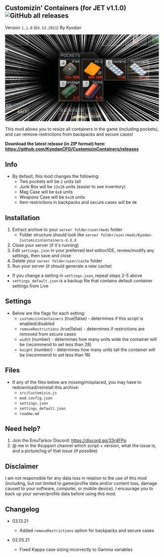 Customizin' Containers (for JET v1.1.0) ![GitHub all releases](https://img.shields.io/github/downloads/KyodanCFG/CustomizinContainers/total?label=Downloads&style=flat-square)
----------------
Version `1.1.0` (`03.13.2021`)
By Kyodan

![Screenshot](cover.png)

This mod allows you to resize all containers in the game (including pockets), and can remove restrictions from backpacks and secure cases!

**Download the latest release (in ZIP format) here: https://github.com/KyodanCFG/CustomizinContainers/releases**
                                                                             
## Info

- By default, this mod changes the following:
    * Two pockets will be `2` units tall
    * Junk Box will be `12x16` units (easier to see inventory)
    * Mag Case will be `6x8` units 
    * Weapons Case will be `6x10` units 
    * Item restrictions in backpacks and secure cases will be `ON`

## Installation

1. Extract archive to your `server folder/user/mods` folder 
    * Folder structure should look like `server folder/user/mods/Kyodan-CustomizinContainers-X.X.X`
2. Close your server (if it's running)
3. Edit `settings.json` in your preferred text editor/IDE, review/modify any settings, then save and close
4. Delete your `server folder/user/cache` folder
5. Run your server (it should generate a new cache)

* If you change a setting in `settings.json`, repeat steps 2-5 above
* `settings_default.json` is a backup file that contains default container settings from Live

## Settings

- Below are the flags for each setting:
    * `customizinContainers` (true|false)       - determines if this script is enabled/disabled
    * `removeRestrictions` (true|false)         - determines if restrictions are removed from secure cases
    * `width` (number)                          - determines how many units wide the container will be
                                                (recommend to set less than 28)
    * `height` (number)                         - determines how many units tall the container will be
                                                (recommend to set less than 16)

## Files

- If any of the files below are missing/misplaced, you may have to redownload/reinstall this archive:
    * `src/Customizin.js`
    * `mod.config.json`
    * `settings.json`
    * `settings_default.json`
    * `readme.md`   

## Need help?

1. Join the EmuTarkov Discord: https://discord.gg/33r4FPp
2. @ me in the #support channel which script + version, what the issue is, and a picture/log of that issue (if possible)

## Disclaimer

I am not responsible for any data loss in relation to the use of this mod (including, but not limited to game/profile data and/or content loss, damage caused to your software, computer, or mobile device). I encourage you to back up your server/profile data before using this mod.

## Changelog

- 03.13.21
    * Added `removeRestrictions` option for backpacks and secure cases

- 02.05.21
    * Fixed Kappa case sizing incorrectly to Gamma variables

